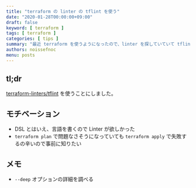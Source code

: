 ```yaml
---
title: "terraform の linter の tflint を使う"
date: "2020-01-28T00:00:00+09:00"
draft: false
keyword: [ terraform ]
tags: [ terraform ]
categories: [ tips ]
summary: "最近 terraform を使うようになったので、linter を探していていて tflint を使うことにした。"
authors: noissefnoc
menu: posts
---
```


## tl;dr

[terraform-linters/tflint](https://github.com/terraform-linters/tflint) を使うことにしました。


## モチベーション

* DSL とはいえ、言語を書くので Linter が欲しかった
* `terraform plan` で問題なさそうになっていても `terraform apply` で失敗するの辛いので事前に知りたい

## メモ

* `--deep` オプションの詳細を調べる
